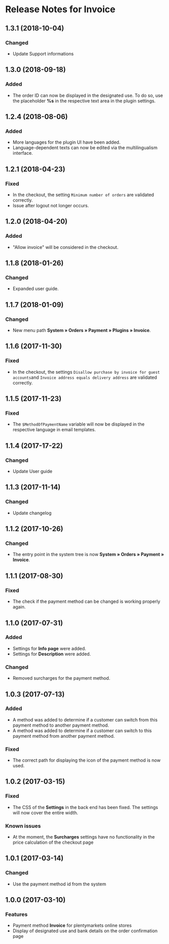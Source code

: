 # Release Notes for Invoice

## 1.3.1 (2018-10-04)

### Changed

- Update Support informations

## 1.3.0 (2018-09-18)

### Added

- The order ID can now be displayed in the designated use. To do so, use the placeholder **%s** in the respective text area in the plugin settings.

## 1.2.4 (2018-08-06)

### Added

- More languages for the plugin UI have been added.
- Language-dependent texts can now be edited via the multilingualism interface.

## 1.2.1 (2018-04-23)

### Fixed

- In the checkout, the setting `Minimum number of orders` are validated correctly.
- Issue after logout not longer occurs.

## 1.2.0 (2018-04-20)

### Added

- "Allow invoice" will be considered in the checkout.

## 1.1.8 (2018-01-26)

### Changed

- Expanded user guide.

## 1.1.7 (2018-01-09)

### Changed

- New menu path **System&nbsp;» Orders&nbsp;» Payment » Plugins » Invoice**.

## 1.1.6 (2017-11-30)

### Fixed

- In the checkout, the settings `Disallow purchase by invoice for guest accounts`and `Invoice address equals delivery address` are validated correctly.

## 1.1.5 (2017-11-23)

### Fixed

- The `$MethodOfPaymentName` variable will now be displayed in the respective language in email templates.

## 1.1.4 (2017-17-22)

### Changed

- Update User guide

## 1.1.3 (2017-11-14)

### Changed

- Update changelog

## 1.1.2 (2017-10-26)

### Changed

- The entry point in the system tree is now **System » Orders » Payment » Invoice**.

## 1.1.1 (2017-08-30)

### Fixed
- The check if the payment method can be changed is working properly again.

## 1.1.0 (2017-07-31)

### Added

- Settings for **Info page** were added.
- Settings for **Description** were added.

### Changed

- Removed surcharges for the payment method.

## 1.0.3 (2017-07-13)

### Added

- A method was added to determine if a customer can switch from this payment method to another payment method.
- A method was added to determine if a customer can switch to this payment method from another payment method.

### Fixed

- The correct path for displaying the icon of the payment method is now used.

## 1.0.2 (2017-03-15)

### Fixed

- The CSS of the **Settings** in the back end has been fixed. The settings will now cover the entire width.

### Known issues

- At the moment, the **Surcharges** settings have no functionality in the price calculation of the checkout page

## 1.0.1 (2017-03-14)

### Changed

- Use the payment method id from the system

## 1.0.0 (2017-03-10)

### Features

- Payment method **Invoice** for plentymarkets online stores
- Display of designated use and bank details on the order confirmation page
